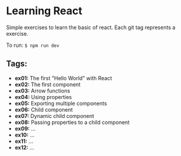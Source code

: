 # Learning React

Simple exercises to learn the basic of react. Each git tag represents a exercise.

To run: `$ npm run dev`

## Tags:

 - **ex01:** The first "Hello World" with React
 - **ex02:** The first component
 - **ex03:** Arrow functions
 - **ex04:** Using properties
 - **ex05:** Exporting multiple components
 - **ex06:** Child component
 - **ex07:** Dynamic child component
 - **ex08:** Passing properties to a child component
 - **ex09:** ...
 - **ex10:** ...
 - **ex11:** ...
 - **ex12:** ...
